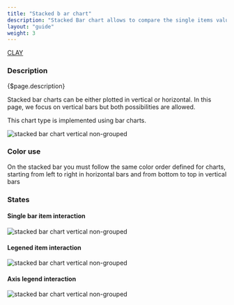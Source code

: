 ```yaml
---
title: "Stacked b ar chart"
description: "Stacked Bar chart allows to compare the single items value with the total data value.."
layout: "guide"
weight: 3
---
```

<a class="label-link label label-warning" href="https://clayui.com/docs/components/charts/basic/bar_chart.html" target="_blank">CLAY</a>

### Description

{$page.description}

Stacked bar charts can be either plotted in vertical or horizontal. In this page, we focus on vertical bars but both possibilities are allowed.

This chart type is implemented using bar charts.

![stacked bar chart vertical non-grouped](../../../images/ChartStackedBar.png)

### Color use

On the stacked bar you must follow the same color order defined for charts, starting from left to right in horizontal bars and from bottom to top in vertical bars

### States

#### Single bar item interaction
![stacked bar chart vertical non-grouped](../../../images/ChartStackedBarItemSel.png)

#### Legened item interaction
![stacked bar chart vertical non-grouped](../../../images/ChartStackedBarLegendSel.png)

#### Axis legend interaction
![stacked bar chart vertical non-grouped](../../../images/ChartStackedBarAxisSel.png)

